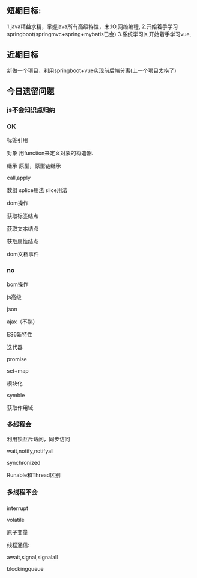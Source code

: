 ## 短期目标:
1.java精益求精，掌握java所有高级特性，未:IO,网络编程,
2.开始着手学习springboot(springmvc+spring+mybatis已会)
3.系统学习js,开始着手学习vue,

## 近期目标
新做一个项目，利用springboot+vue实现前后端分离(上一个项目太捞了)

## 今日遗留问题

### js不会知识点归纳
### OK 

标签引用

对象 用function来定义对象的构造器.

继承 原型，原型链继承

call,apply

数组 splice用法 slice用法

dom操作

获取标签结点

获取文本结点

获取属性结点

dom文档事件



### no

bom操作



js高级

json

ajax（不熟）



ES6新特性

迭代器

promise

set+map

模块化

symble

获取作用域

### 多线程会

利用锁互斥访问，同步访问

wait,notify,notifyall

synchronized

Runable和Thread区别

### 多线程不会

### 

interrupt

volatile

原子变量

线程通信:

await,signal,signalall

blockingqueue
